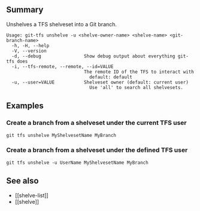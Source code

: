 ## Summary
Unshelves a TFS shelveset into a Git branch.

    Usage: git-tfs unshelve -u <shelve-owner-name> <shelve-name> <git-branch-name>
      -h, -H, --help
      -V, --version
      -d, --debug                Show debug output about everything git-tfs does
      -i, --tfs-remote, --remote, --id=VALUE
                                 The remote ID of the TFS to interact with
                                   default: default
      -u, --user=VALUE           Shelveset owner (default: current user)
                                   Use 'all' to search all shelvesets.

## Examples

### Create a branch from a shelveset under the current TFS user

`git tfs unshelve MyShelvesetName MyBranch`

### Create a branch from a shelveset under the defined TFS user

`git tfs unshelve -u UserName MyShelvesetName MyBranch`

## See also

* [[shelve-list]]
* [[shelve]]
